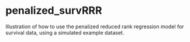 # penalized_survRRR
Illustration of how to use the penalized reduced rank regression model for survival data, using a simulated example dataset. 

